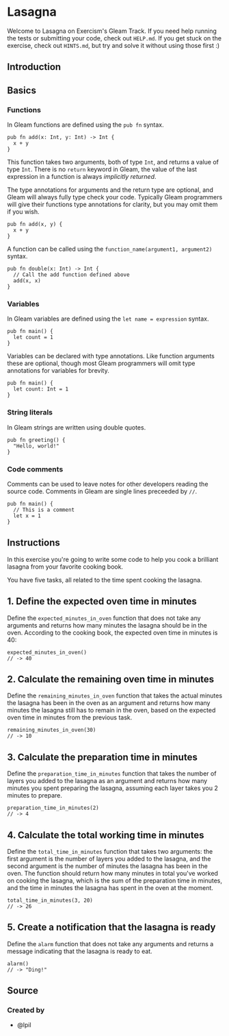 # Lasagna

Welcome to Lasagna on Exercism's Gleam Track.
If you need help running the tests or submitting your code, check out `HELP.md`.
If you get stuck on the exercise, check out `HINTS.md`, but try and solve it without using those first :)

## Introduction

## Basics

### Functions

In Gleam functions are defined using the `pub fn` syntax.

```gleam
pub fn add(x: Int, y: Int) -> Int {
  x + y
}
```

This function takes two arguments, both of type `Int`, and returns a value of type `Int`. There is no `return` keyword in Gleam, the value of the last expression in a function is always _implicitly returned_.

The type annotations for arguments and the return type are optional, and Gleam will always fully type check your code. Typically Gleam programmers will give their functions type annotations for clarity, but you may omit them if you wish.

```gleam
pub fn add(x, y) {
  x + y
}
```

A function can be called using the `function_name(argument1, argument2)` syntax.

```gleam
pub fn double(x: Int) -> Int {
  // Call the add function defined above
  add(x, x)
}
```

### Variables

In Gleam variables are defined using the `let name = expression` syntax.

```gleam
pub fn main() {
  let count = 1
}
```

Variables can be declared with type annotations. Like function arguments these are optional, though most Gleam programmers will omit type annotations for variables for brevity.

```gleam
pub fn main() {
  let count: Int = 1
}
```

### String literals

In Gleam strings are written using double quotes.

```gleam
pub fn greeting() {
  "Hello, world!"
}
```

### Code comments

Comments can be used to leave notes for other developers reading the source code. Comments in Gleam are single lines preceeded by `//`.

```gleam
pub fn main() {
  // This is a comment
  let x = 1
}
```

## Instructions

In this exercise you're going to write some code to help you cook a brilliant
lasagna from your favorite cooking book.

You have five tasks, all related to the time spent cooking the lasagna.

## 1. Define the expected oven time in minutes

Define the `expected_minutes_in_oven` function that does not take any arguments
and returns how many minutes the lasagna should be in the oven. According to the
cooking book, the expected oven time in minutes is 40:

```gleam
expected_minutes_in_oven()
// -> 40
```

## 2. Calculate the remaining oven time in minutes

Define the `remaining_minutes_in_oven` function that takes the actual minutes
the lasagna has been in the oven as an argument and returns how many minutes the
lasagna still has to remain in the oven, based on the expected oven time in
minutes from the previous task.

```gleam
remaining_minutes_in_oven(30)
// -> 10
```

## 3. Calculate the preparation time in minutes

Define the `preparation_time_in_minutes` function that takes the number of layers
you added to the lasagna as an argument and returns how many minutes you spent
preparing the lasagna, assuming each layer takes you 2 minutes to prepare.

```gleam
preparation_time_in_minutes(2)
// -> 4
```

## 4. Calculate the total working time in minutes

Define the `total_time_in_minutes` function that takes two arguments: the first
argument is the number of layers you added to the lasagna, and the second
argument is the number of minutes the lasagna has been in the oven. The function
should return how many minutes in total you've worked on cooking the lasagna,
which is the sum of the preparation time in minutes, and the time in minutes the
lasagna has spent in the oven at the moment.

```gleam
total_time_in_minutes(3, 20)
// -> 26
```

## 5. Create a notification that the lasagna is ready

Define the `alarm` function that does not take any arguments and returns a message
indicating that the lasagna is ready to eat.

```gleam
alarm()
// -> "Ding!"
```

## Source

### Created by

- @lpil
